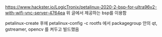 https://www.hackster.io/LogicTronix/petalinux-2020-2-bsp-for-ultra96v2-with-wifi-vnc-server-4764ea
위 글에서 제공하는 bsp를 이용함

petalinux-create 후에
petalinux-config -c rootfs 에서 packagegroup 안의 qt, gstreamer, opencv 를 켜두고 빌드했음

